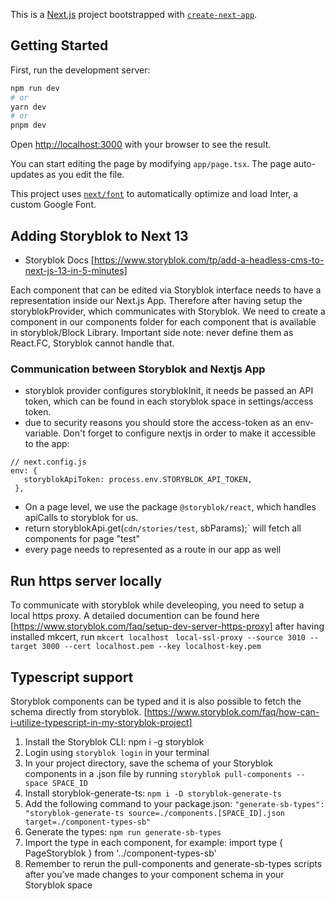 This is a [Next.js](https://nextjs.org/) project bootstrapped with [`create-next-app`](https://github.com/vercel/next.js/tree/canary/packages/create-next-app).

## Getting Started

First, run the development server:

```bash
npm run dev
# or
yarn dev
# or
pnpm dev
```

Open [http://localhost:3000](http://localhost:3000) with your browser to see the result.

You can start editing the page by modifying `app/page.tsx`. The page auto-updates as you edit the file.

This project uses [`next/font`](https://nextjs.org/docs/basic-features/font-optimization) to automatically optimize and load Inter, a custom Google Font.

## Adding Storyblok to Next 13
- Storyblok Docs [https://www.storyblok.com/tp/add-a-headless-cms-to-next-js-13-in-5-minutes]

Each component that can be edited via Storyblok interface needs to have a representation inside our Next.js App.
Therefore after having setup the storyblokProvider, which communicates with Storyblok. We need to create a component in our components folder for each 
component that is available in storyblok/Block Library. Important side note: never define them as React.FC, Storyblok cannot handle that.

### Communication between Storyblok and Nextjs App
- storyblok provider configures storyblokInit, it needs be passed an API token, which can be found in each storyblok space in settings/access token.
- due to security reasons you should store the access-token as an env-variable. Don't forget to configure nextjs in order to make it accessible to the app:
 ``` 
// next.config.js
env: {
    storyblokApiToken: process.env.STORYBLOK_API_TOKEN,
  },
``` 
- On a page level, we use the package `@storyblok/react`, which handles apiCalls to storyblok for us.
- return storyblokApi.get(`cdn/stories/test`, sbParams);` will fetch all components for page "test"
- every page needs to represented as a route in our app as well


## Run https server locally
To communicate with storyblok while develeoping, you need to setup a local https proxy.
A detailed documention can be found here [https://www.storyblok.com/faq/setup-dev-server-https-proxy]
after having installed mkcert, run
`mkcert localhost `
`local-ssl-proxy --source 3010 --target 3000 --cert localhost.pem --key localhost-key.pem`

## Typescript support

Storyblok components can be typed and it is also possible to fetch the schema directly from storyblok. [https://www.storyblok.com/faq/how-can-i-utilize-typescript-in-my-storyblok-project]

1. Install the Storyblok CLI: npm i -g storyblok
2. Login using `storyblok login` in your terminal
3. In your project directory, save the schema of your Storyblok components in a .json file by running `storyblok pull-components --space SPACE_ID` 
4. Install storyblok-generate-ts: `npm i -D storyblok-generate-ts`
5. Add the following command to your package.json: `"generate-sb-types": "storyblok-generate-ts source=./components.[SPACE_ID].json target=./component-types-sb"`
6. Generate the types: `npm run generate-sb-types`
7. Import the type in each component, for example: import type { PageStoryblok } from '../component-types-sb'
8. Remember to rerun the pull-components and generate-sb-types scripts after you’ve made changes to your component schema in your Storyblok space